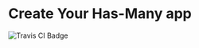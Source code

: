 # Create Your Has-Many app

<img src="https://travis-ci.org/HIROSN/create-your-has-many-app.svg" alt="Travis CI Badge"></img>
